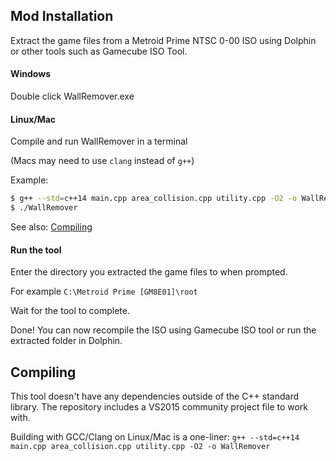 ## Mod Installation
Extract the game files from a Metroid Prime NTSC 0-00 ISO using Dolphin or other tools such as Gamecube ISO Tool.

#### Windows
Double click WallRemover.exe

#### Linux/Mac
Compile and run WallRemover in a terminal

(Macs may need to use `clang` instead of `g++`)

Example:
```bash
$ g++ --std=c++14 main.cpp area_collision.cpp utility.cpp -O2 -o WallRemover
$ ./WallRemover
```

See also: [Compiling](#compiling)

#### Run the tool
Enter the directory you extracted the game files to when prompted.

For example `C:\Metroid Prime [GM8E01]\root`

Wait for the tool to complete.

Done! You can now recompile the ISO using Gamecube ISO tool or run the extracted folder in Dolphin.

## Compiling<a name="compiling"></a>
This tool doesn't have any dependencies outside of the C++ standard library.
The repository includes a VS2015 community project file to work with.

Building with GCC/Clang on Linux/Mac is a one-liner: `g++ --std=c++14 main.cpp area_collision.cpp utility.cpp -O2 -o WallRemover`
